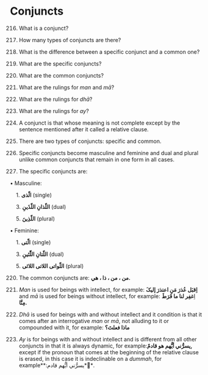 Conjuncts
=========

216. What is a conjunct?

217. How many types of conjuncts are there?

218. What is the difference between a specific conjunct and a common
one?

219. What are the specific conjuncts?

220. What are the common conjuncts?

221. What are the rulings for *man* and *mā*?

222. What are the rulings for *dhā*?

223. What are the rulings for *ay*?

216. A conjunct is that whose meaning is not complete except by the
sentence mentioned after it called a relative clause.

217. There are two types of conjuncts: specific and common.

218. Specific conjuncts become masculine and feminine and dual and
plural unlike common conjuncts that remain in one form in all cases.

219. The specific conjuncts are:

• Masculine:

    1. **الّذی** (single)

    3. **اللّذانِ اللّذَینِ** (dual)

    5. **اللّذِینَ** (plural)

• Feminine:

    1. **الّتی** (single)

    3. **اللّتانِ اللّّتَینِ** (dual)

    5. **اللّواتی اللاتی اللائی** (plural)

220. The common conjuncts are: **من ، من ، ذا ، هي.**

221. *Man* is used for beings with intellect, for example: **اِقبَل
عُذرَ مَنِ اعتذرَ إلیکَ** and *mā* is used for beings without intellect,
for example: اِ**غفِر لنا ما فَرَطَ مِنَّا.**

222. *Dhā* is used for beings with and without intellect and it
condition is that it comes after an interrogative *man* or *mā*, not
alluding to it or compounded with it, for example: **ماذا فعلتَ؟**

223. *Ay* is for beings with and without intellect and is different from
all other conjuncts in that it is always dynamic, for example:**یسرُّني
أیُّهم هو قادمٌ,** except if the pronoun that comes at the beginning of
the relative clause is erased, in this case it is indeclinable on a
*dummah*, for example**:یسرُّني أیُّهم قادم**ٌ.


